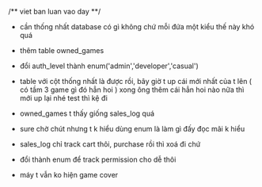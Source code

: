 /** viet ban luan vao day **/


+ cần thống nhất database có gì không chứ mỗi đứa một kiểu thế này khó quá
+ thêm table owned_games
+ đổi auth_level thành enum('admin','developer','casual')



+ table với cột thống nhất là được rồi, bây giờ t up cái mới nhất của t lên ( có tầm 3 game gì đó hẳn hoi ) xong ông thêm cái hẳn hoi nào nữa thì mới up lại nhé test thì kệ đi
+ owned_games t thấy giống sales_log quá
+ sure chờ chút nhưng t k hiểu dùng enum là làm gì đấy đọc mãi k hiểu


+ sales_log chỉ track cart thôi, purchase rồi thì xoá đi chứ
+ đổi thành enum để track permission cho dễ thôi
+ máy t vẫn ko hiện game cover